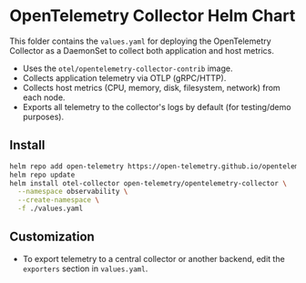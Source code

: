 # OpenTelemetry Collector Helm Chart

This folder contains the `values.yaml` for deploying the OpenTelemetry Collector as a DaemonSet to collect both application and host metrics.

- Uses the `otel/opentelemetry-collector-contrib` image.
- Collects application telemetry via OTLP (gRPC/HTTP).
- Collects host metrics (CPU, memory, disk, filesystem, network) from each node.
- Exports all telemetry to the collector's logs by default (for testing/demo purposes).

## Install

```sh
helm repo add open-telemetry https://open-telemetry.github.io/opentelemetry-helm-charts
helm repo update
helm install otel-collector open-telemetry/opentelemetry-collector \
  --namespace observability \
  --create-namespace \
  -f ./values.yaml
```

## Customization
- To export telemetry to a central collector or another backend, edit the `exporters` section in `values.yaml`. 
